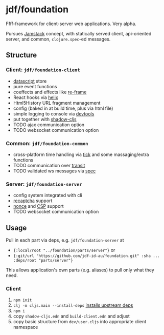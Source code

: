 # jdf/foundation

Ffff-framework for client-server web applications. Very alpha.

Pursues [Jamstack](https://jamstack.org/) concept, with statically served client, api-oriented server, and common, `clojure.spec`-ed messages.

## Structure

### Client: `jdf/foundation-client`
- [datascript](https://github.com/tonsky/datascript) store
- pure event functions
- coeffects and effects like [re-frame](https://github.com/day8/re-frame)
- React hooks via [helix](https://github.com/Lokeh/helix)
- Html5History URL fragment management
- config (baked in at build time, plus via html file)
- simple logging to console via [devtools](https://github.com/binaryage/cljs-devtools)
- put together with [shadow-cljs](https://github.com/thheller/shadow-cljs)
- TODO ajax communication option
- TODO websocket communication option

### Common: `jdf/foundation-common`
- cross-platform time handling via [tick](https://github.com/juxt/tick) and some massaging/extra functions
- TODO communication over [transit](https://github.com/cognitect/transit-format)
- TODO validated ws messages via [spec](https://clojure.org/about/spec)

### Server: `jdf/foundation-server`
- config system integrated with cli
- [recaptcha](https://www.google.com/recaptcha/) support
- [nonce](https://developer.mozilla.org/en-US/docs/Web/HTTP/Headers/Content-Security-Policy/script-src ) and [CSP](https://developer.mozilla.org/en-US/docs/Web/HTTP/CSP) support
- TODO websocket communication option

## Usage

Pull in each part via deps, e.g. `jdf/foundation-server` at
* `{:local/root "../foundation/parts/server"}` or
* `{:git/url "https://github.com/jdf-id-au/foundation.git" :sha ... :deps/root "parts/server"}`
    
This allows application's own parts (e.g. aliases) to pull only what they need.
   
### Client 
1. `npm init`
1. `clj -m cljs.main --install-deps` [installs upstream deps](https://clojurescript.org/reference/compiler-options#install-deps)
1. `npm i`
1. copy `shadow-cljs.edn` and `build-client.edn` and adjust
1. copy basic structure from `dev/user.cljs` into appropriate client namespace